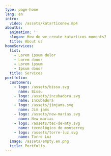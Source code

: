 ```yaml
---
type: page-home
lang: en
intro:
  video: /assets/katarticonew.mp4
aboutUs:
  animation: ''
  slogan: How do we create katarticos moments?
  title: About us
homeServices:
  list:
    - Lorem ipsum dolor
    - Lorem donor
    - Lorem ipsum
    - Ipsum donor
  title: Services
portfolio: 
  customers:
    - logo: /assets/bissu.svg
      name: Bissu
    - logo: /assets/incubadora.svg
      name: Incubadora
    - logo: /assets/jimjams.svg
      name: Jim jams
    - logo: /assets/new-marias.svg
      name: New marias
    - logo: /assets/tec-de-mty.svg
      name: tecnológico de monterrey
    - logo: /assets/torre-luz.svg
      name: Torre Luz
  image: /assets/empty.en.png
  title: Portfolio
---
```


